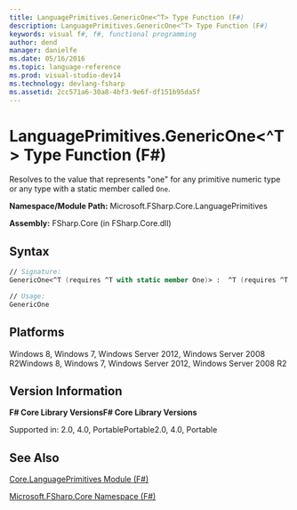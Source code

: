 ```yaml
---
title: LanguagePrimitives.GenericOne<^T> Type Function (F#)
description: LanguagePrimitives.GenericOne<^T> Type Function (F#)
keywords: visual f#, f#, functional programming
author: dend
manager: danielfe
ms.date: 05/16/2016
ms.topic: language-reference
ms.prod: visual-studio-dev14
ms.technology: devlang-fsharp
ms.assetid: 2cc571a6-30a8-4bf3-9e6f-df151b95da5f 
---
```


# LanguagePrimitives.GenericOne<^T> Type Function (F#)

Resolves to the value that represents "one" for any primitive numeric type or any type with a static member called `One`.

**Namespace/Module Path:** Microsoft.FSharp.Core.LanguagePrimitives

**Assembly:** FSharp.Core (in FSharp.Core.dll)


## Syntax

```fsharp
// Signature:
GenericOne<^T (requires ^T with static member One)> :  ^T (requires ^T with static member One)

// Usage:
GenericOne
```

## Platforms
Windows 8, Windows 7, Windows Server 2012, Windows Server 2008 R2Windows 8, Windows 7, Windows Server 2012, Windows Server 2008 R2


## Version Information
**F# Core Library VersionsF# Core Library Versions**

Supported in: 2.0, 4.0, PortablePortable2.0, 4.0, Portable

## See Also
[Core.LanguagePrimitives Module &#40;F&#35;&#41;](Core.LanguagePrimitives-Module-%5BFSharp%5D.md)

[Microsoft.FSharp.Core Namespace &#40;F&#35;&#41;](Microsoft.FSharp.Core-Namespace-%5BFSharp%5D.md)
